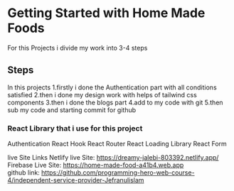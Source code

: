 # Getting Started with Home Made Foods
For this Projects i divide my work into 3-4 steps


##  Steps  
In this projects 
1.firstly i done the Authentication part with all conditions satisfied 
2.then i done my design work with helps of tailwind css components
3.then i done the blogs part
4.add to my code with git 
5.then sub my code and starting commit for github



### React Library that i use for this project
Authentication React Hook
React Router 
React Loading Library
React Form 

live Site Links
Netlify live Site: https://dreamy-jalebi-803392.netlify.app/ <br/>
Firebase Live Site: https://home-made-food-a41b4.web.app <br/>
github link: https://github.com/programming-hero-web-course-4/independent-service-provider-Jefranulislam

